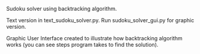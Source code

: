 Sudoku solver using backtracking algorithm.

Text version in text_sudoku_solver.py. 
Run sudoku_solver_gui.py for graphic version.

Graphic User Interface created to illustrate how backtracking algorithm works (you can see steps program takes to find the solution).
